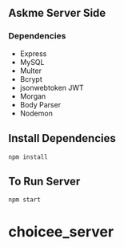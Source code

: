 ## Askme Server Side

### Dependencies
- Express
- MySQL
- Multer
- Bcrypt
- jsonwebtoken JWT
- Morgan
- Body Parser
- Nodemon

## Install Dependencies

```
npm install
```

## To Run Server

```
npm start
```
# choicee_server
